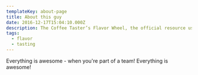 ```yaml
---
templateKey: about-page
title: About this guy
date: 2016-12-17T15:04:10.000Z
description: The Coffee Taster’s Flavor Wheel, the official resource used by coffee tasters, has been revised for the first time this year.
tags:
  - flavor
  - tasting
---
```


Everything is awesome - when you're part of a team! Everything is awesome!